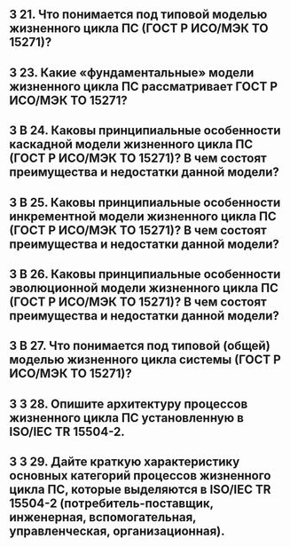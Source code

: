 ## 3 21. Что понимается под типовой моделью жизненного цикла ПС (ГОСТ Р ИСО/МЭК ТО 15271)?

## 3 23. Какие «фундаментальные» модели жизненного цикла ПС рассматривает ГОСТ Р ИСО/МЭК ТО 15271?

## 3 В 24. Каковы принципиальные особенности каскадной модели жизненного цикла ПС (ГОСТ Р ИСО/МЭК ТО 15271)? В чем состоят преимущества и недостатки данной модели?

## 3 В 25. Каковы принципиальные особенности инкрементной модели жизненного цикла ПС (ГОСТ Р ИСО/МЭК ТО 15271)? В чем состоят преимущества и недостатки данной модели?

## 3 В 26. Каковы принципиальные особенности эволюционной модели жизненного цикла ПС (ГОСТ Р ИСО/МЭК ТО 15271)? В чем состоят преимущества и недостатки данной модели?

## 3 В 27. Что понимается под типовой (общей) моделью жизненного цикла системы (ГОСТ Р ИСО/МЭК ТО 15271)?

## 3 3 28. Опишите архитектуру процессов жизненного цикла ПС установленную в ISO/IEC TR 15504-2.

## 3 3 29. Дайте краткую характеристику основных категорий процессов жизненного цикла ПС, которые выделяются в ISO/IEC TR 15504-2 (потребитель-поставщик, инженерная, вспомогательная, управленческая, организационная).